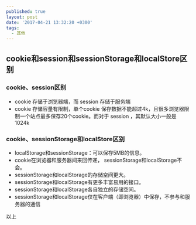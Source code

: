 ```yaml
---
published: true
layout: post
date: '2017-04-21 13:32:20 +0300'
tags:
  - 其他
---
```

## cookie和session和sessionStorage和localStore区别

### cookie、session区别

- cookie 存储于浏览器端，而 session 存储于服务端
- cookie 存储容量有限制，单个cookie 保存数据不能超过4k，且很多浏览器限制一个站点最多保存20个cookie。而对于 session ，其默认大小一般是1024k


### cookie、sessionStorage和localStore区别

- localStorage和sessionStorage：可以保存5MB的信息。
- cookie在浏览器和服务器间来回传递， sessionStorage和localStorage不会。
- sessionStorage和localStorage的存储空间更大。
- sessionStorage和localStorage有更多丰富易用的接口。
- sessionStorage和localStorage各自独立的存储空间。
- sessionStorage和localStorage仅在客户端（即浏览器）中保存，不参与和服务器的通信

以上
